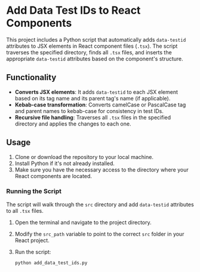 # Add Data Test IDs to React Components

This project includes a Python script that automatically adds `data-testid` attributes to JSX elements in React component files (`.tsx`). The script traverses the specified directory, finds all `.tsx` files, and inserts the appropriate `data-testid` attributes based on the component's structure.

## Functionality

- **Converts JSX elements**: It adds `data-testid` to each JSX element based on its tag name and its parent tag's name (if applicable).
- **Kebab-case transformation**: Converts camelCase or PascalCase tag and parent names to kebab-case for consistency in test IDs.
- **Recursive file handling**: Traverses all `.tsx` files in the specified directory and applies the changes to each one.

## Usage

1. Clone or download the repository to your local machine.
2. Install Python if it's not already installed.
3. Make sure you have the necessary access to the directory where your React components are located.

### Running the Script

The script will walk through the `src` directory and add `data-testid` attributes to all `.tsx` files.

1. Open the terminal and navigate to the project directory.
2. Modify the `src_path` variable to point to the correct `src` folder in your React project.
3. Run the script:

   ```bash
   python add_data_test_ids.py
